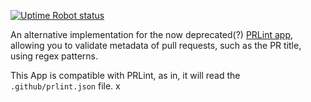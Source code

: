 [![Uptime Robot status](https://img.shields.io/uptimerobot/status/m785772948-409b63c8617fcbbc6e9a30a6?style=flat-square)](https://stats.uptimerobot.com/N54K1TN9Kq)

An alternative implementation for the now deprecated(?) [PRLint app](https://github.com/ewolfe/prlint), allowing you to validate metadata of pull requests, such as the PR title, using regex patterns.

This App is compatible with PRLint, as in, it will read the `.github/prlint.json` file.
x
